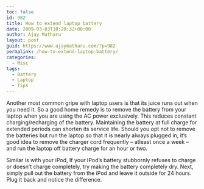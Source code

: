 ```yaml
---
toc: false
id: 982
title: How to extend laptop battery
date: 2009-03-03T10:20:32+00:00
author: Ajay Matharu
layout: post
guid: https://www.ajaymatharu.com/?p=982
permalink: /how-to-extend-laptop-battery/
categories:
  - Misc
tags:
  - Battery
  - Laptop
  - Tips
---
```

Another most common gripe with laptop users is that its juice runs out when you need it. So a good home remedy is to remove the battery from your laptop when you are using the AC power exclusively. This reduces constant charging/recharging of the battery. Maintaining the battery at full charge for extended periods can shorten its service life. Should you opt not to remove the batteries but run the laptop so that it is nearly always plugged in, it&#8217;s good idea to remove the charger cord frequently &#8211; atleast once a week &#8211; and run the laptop off battery charge for an hour or two.

Similar is with your iPod, If your IPod&#8217;s battery stubbornly refuses to charge or doesn&#8217;t charge completely, try making the battery completely dry. Next, simply pull out the battery from the iPod and leave it outside for 24 hours. Plug it back and notice the difference.

